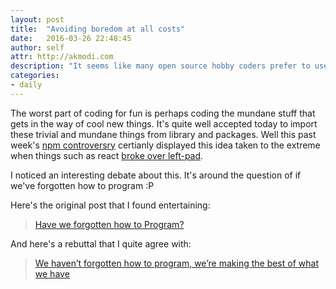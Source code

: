 ```yaml
---
layout: post
title:  "Avoiding boredom at all costs"
date:   2016-03-26 22:48:45
author: self
attr: http://akmodi.com
description: "It seems like many open source hobby coders prefer to use tiny modles to avoid writing even small amounts of trivial code. As has been demonstrated by important builds breaking after this week's npm debacle"
categories:
- daily
---
```


The worst part of coding for fun is perhaps coding the mundane stuff that gets in the way of cool new things. It's quite well accepted today to import these trivial and mundane things from library and packages. Well this past week's [npm controversry][npm] certianly displayed this idea taken to the extreme when things such as react [broke over left-pad][source0].

I noticed an interesting debate about this. It's around the question of if we've forgotten how to program :P

Here's the original post that I found entertaining:

> [Have we forgotten how to Program?][source1]

And here's a rebuttal that I quite agree with:

> [We haven’t forgotten how to program, we’re making the best of what we have][source2]


[npm]: https://medium.com/@azerbike/i-ve-just-liberated-my-modules-9045c06be67c
[source0]: https://news.ycombinator.com/item?id=11344791
[source1]: http://www.haneycodes.net/npm-left-pad-have-we-forgotten-how-to-program/
[source2]: https://medium.com/@AdamMaras/we-haven-t-forgotten-how-to-program-we-re-making-the-best-of-what-we-have-9adee209c38f#.uljpb64ye